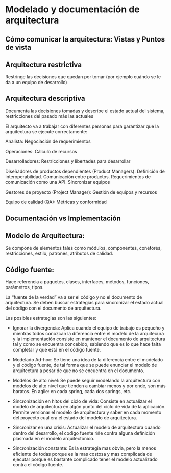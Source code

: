 # Modelado y documentación de arquitectura

## Cómo comunicar la arquitectura: Vistas y Puntos de vista

## Arquitectura restrictiva
Restringe las decisiones que quedan por tomar (por ejemplo cuándo se le da a un equipo de desarrollo)
## Arquitectura descriptiva
Documenta las decisiones tomadas y describe el estado actual del sistema, restricciones del pasado más las actuales

El arquitecto va a trabajar con diferentes personas para garantizar que la arquitectura se ejecute correctamente:

Analista: Negociación de requerimientos

Operaciones: Cálculo de recursos

Desarrolladores: Restricciones y libertades para desarrollar

Diseñadores de productos dependientes (Product Managers): Definición de interoperabilidad. Comunicación entre productos. Requerimientos de comunicación como una API. Sincronizar equipos

Gestores de proyecto (Project Manager): Gestión de equipos y recursos

Equipo de calidad (QA): Métricas y conformidad

## Documentación vs Implementación

## Modelo de Arquitectura:
Se compone de elementos tales como módulos, componentes, conetores, restricciones, estilo, patrones, atributos de calidad.

## Código fuente:
Hace referencia a paquetes, clases, interfaces, métodos, funciones, parámetros, tipos.

La “fuente de la verdad” va a ser el código y no el documento de arquitectura. Se deben buscar estrategias para sincronizar el estado actual del código con el documento de arquitectura.

Las posibles estrategias son las siguientes:

- Ignorar la divergencia:
Aplica cuando el equipo de trabajo es pequeño y mientras todos conozcan la diferencia entre el modelo de la arquitecura y la implementación consiste en mantener el documento de arquitectura tal y como se encuentra concebido, sabiendo que es lo que hace falta completar y que está en el código fuente.

- Modelado Ad-hoc:
Se tiene una idea de la diferencia entre el modelado y el código fuente, de tal forma que se puede enunciar el modelo de arquitectura a pesar de que no se encuentra en el documento.

- Modelos de alto nivel:
Se puede seguir modelando la arquitectura con modelos de alto nivel que tienden a cambiar menos y por ende, son más baratos.
En agile: en cada spring, cada dos springs, etc.

- Sincronización en hitos del ciclo de vida:
Consiste en actualizar el modelo de arquitectura en algún punto del ciclo de vida de la aplicación. Permite versionar el modelo de arquitectura y saber en cada momento del proyecto cual era el estado del modelo de arquitectura.

- Sincronizar en una crisis:
Actualizar el modelo de arquitectura cuando dentro del desarrollo, el codigo fuente riñe contra alguna definición plasmada en el modelo arquitectónico.

- Sincronización constante:
Es la estrategia mas obvia, pero la menos eficiente de todas porque es la mas costosa y mas complicada de ejecutar porque es bastante complicado tener el modelo actualizado contra el código fuente.
